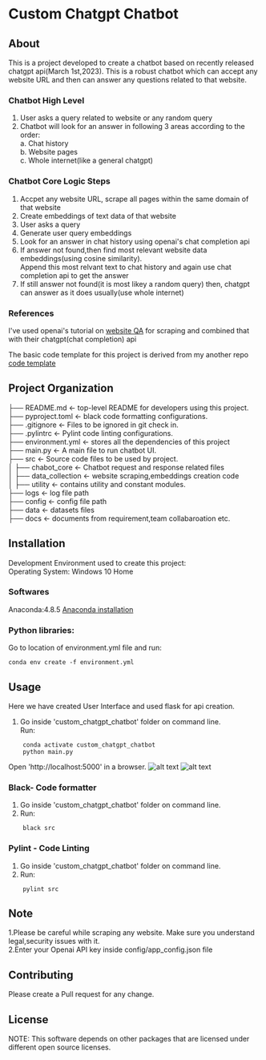 # Custom Chatgpt Chatbot


## About  
This is a project developed to create a chatbot based on recently released chatgpt api(March 1st,2023). 
This is a robust chatbot which can accept any website URL and then can answer any questions related to that website.  


### Chatbot High Level
1. User asks a query related to website or any random query
2. Chatbot will look for an answer in following 3 areas according to the order:       
  a. Chat history    
  b. Website pages      
  c. Whole internet(like a general chatgpt)     

### Chatbot Core Logic Steps   
1. Accpet any website URL, scrape all pages within the same domain of that website     
2. Create embeddings of text data of that website     
3. User asks a query      
4. Generate user query embeddings      
4. Look for an answer in chat history using openai's chat completion api     
5. If answer not found,then find most relevant website data embeddings(using cosine similarity).      
  Append this most relvant text to chat history and again use chat completion api to get the answer       
6. If still answer not found(it is most likey a random query) then, chatgpt can answer as it does usually(use whole internet)         


### References
I've used openai's tutorial on <a href="https://github.com/openai/openai-cookbook/blob/main/apps/web-crawl-q-and-a/web-qa.py">website QA</a>  for scraping and combined that with their chatgpt(chat completion) api     


The basic code template for this project is derived from my another repo <a href="https://github.com/sarang0909/Code_Template">code template</a> 


## Project Organization


├── README.md         		<- top-level README for developers using this project.    
├── pyproject.toml         		<- black code formatting configurations.    
├── .gitignore         		<- Files to be ignored in git check in.    
├── .pylintrc         		<- Pylint code linting configurations.    
├── environment.yml 	    <- stores all the dependencies of this project    
├── main.py 	            <- A main file to run chatbot UI.    
├── src                     <- Source code files to be used by project.    
│       ├── chabot_core 	  <- Chatbot request and response related files   
│       ├── data_collection <- website scraping,embeddings creation code   
│       ├── utility	        <- contains utility  and constant modules.   
├── logs                    <- log file path   
├── config                  <- config file path   
├── data                <- datasets files   
├── docs               <- documents from requirement,team collabaroation etc.   




## Installation
Development Environment used to create this project:  
Operating System: Windows 10 Home  

### Softwares
Anaconda:4.8.5  <a href="https://docs.anaconda.com/anaconda/install/windows/">Anaconda installation</a>   
 

### Python libraries:
Go to location of environment.yml file and run:  
```
conda env create -f environment.yml
```
 

## Usage
Here we have created User Interface and used flask for api creation.

1. Go inside 'custom_chatgpt_chatbot' folder on command line.  
   Run:
  ``` 
      conda activate custom_chatgpt_chatbot  
      python main.py       
  ```
  Open 'http://localhost:5000' in a browser.
![alt text](docs/fastapi_first.jpg?raw=true)
![alt text](docs/fastapi_second.jpg?raw=true)
 

### Black- Code formatter
1. Go inside 'custom_chatgpt_chatbot' folder on command line.
2. Run:
  ``` 
      black src 
  ```

### Pylint -  Code Linting
1. Go inside 'custom_chatgpt_chatbot' folder on command line.
2. Run:
  ``` 
      pylint src  
  ```


## Note
1.Please be careful while scraping any website. Make sure you understand legal,security issues with it.    
2.Enter your Openai API key inside config/app_config.json file

## Contributing
Please create a Pull request for any change. 

## License


NOTE: This software depends on other packages that are licensed under different open source licenses.

